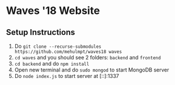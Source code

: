 # Waves '18 Website

## Setup Instructions

1. Do `git clone --recurse-submodules https://github.com/mehulmpt/waves18 waves`
2. `cd waves` and you should see 2 folders: `backend` and `frontend`
3. `cd backend` and do `npm install`
4. Open new terminal and do `sudo mongod` to start MongoDB server
5. Do `node index.js` to start server at [::]:1337
